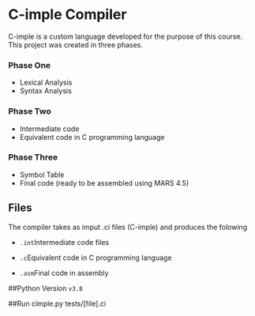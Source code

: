# C-imple Compiler
C-imple is a custom language developed for the purpose of this course.
This project was created in three phases.
###		Phase One
- Lexical Analysis 
- Syntax Analysis

###		Phase Two
- Intermediate code
- Equivalent code in C programming language

### 	Phase Three
- Symbol Table
- Final code (ready to be assembled using MARS 4.5)

## Files
The compiler takes as imput .ci files (C-imple) and produces the folowing
-  `.int`Intermediate code files

-  `.c`Equivalent code in C programming language

- `.asm`Final code in assembly

##Python Version
`v3.8`

##Run
cimple.py tests/[file].ci
